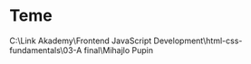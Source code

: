 # Teme
C:\Link Akademy\Frontend JavaScript Development\html-css-fundamentals\03-A final\Mihajlo Pupin
